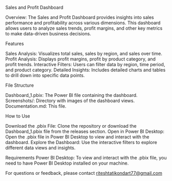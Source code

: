 Sales and Profit Dashboard

Overview:
The Sales and Profit Dashboard provides insights into sales performance and profitability across various dimensions. This dashboard allows users to analyze sales trends, profit margins, and other key metrics to make data-driven business decisions.

Features

Sales Analysis: Visualizes total sales, sales by region, and sales over time.
Profit Analysis: Displays profit margins, profit by product category, and profit trends.
Interactive Filters: Users can filter data by region, time period, and product category.
Detailed Insights: Includes detailed charts and tables to drill down into specific data points.

File Structure

Dashboard_1.pbix: The Power BI file containing the dashboard.
Screenshots/: Directory with images of the dashboard views.
Documentation.md: This file.


How to Use

Download the .pbix File: Clone the repository or download the Dashboard_1.pbix file from the releases section.
Open in Power BI Desktop: Open the .pbix file in Power BI Desktop to view and interact with the dashboard.
Explore the Dashboard: Use the interactive filters to explore different data views and insights.


Requirements
Power BI Desktop: To view and interact with the .pbix file, you need to have Power BI Desktop installed on your machine.

For questions or feedback, please contact riteshtatikondart77@gmail.com
